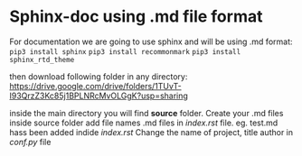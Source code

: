 # Sphinx-doc using .md file format

For documentation we are going to use sphinx and will be using .md format: 
```pip3 install sphinx```
```pip3 install recommonmark```
```pip3 install sphinx_rtd_theme```

then download following folder in any directory: https://drive.google.com/drive/folders/1TUvT-I93QrzZ3Kc85j1BPLNRcMvOLGgK?usp=sharing

inside the main directory you will find **source** folder.
Create your .md files inside source folder 
 add file names .md files  in *index.rst* file. eg. test.md hass been added indide *index.rst*
Change the name of project, title author in *conf.py* file

